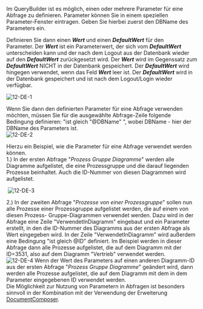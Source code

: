 

Im QueryBuilder ist es möglich, einen oder mehrere Parameter für eine
Abfrage zu definieren. Parameter können Sie in einem speziellen
Parameter-Fenster eintragen. Geben Sie hierbei zuerst den DBName des
Parameters ein.

Definieren Sie dann einen ***Wert*** und einen ***DefaultWert*** für den
Parameter. Der ***Wert*** ist ein Parameterwert, der sich vom
***DefaultWert*** unterscheiden kann und der nach dem Logout aus der
Datenbank wieder auf den ***DefaultWert*** zurückgesetzt wird. Der
***Wert*** wird im Gegenssatz zum ***DefaultWert*** NICHT in der
Datenbank gespeichert. Der ***DefaultWert*** wird hingegen verwendet,
wenn das Feld ***Wert*** leer ist. Der ***DefaultWert*** wird in der
Datenbank gespeichert und ist nach dem Logout/Login wieder verfügbar.

![12-DE-1](//images.ctfassets.net/6mz8d8cle1nl/5SBsNnmaFGQwCoiwaYY2WE/d325df767e0978c6a38f5f554cac619f/12-DE-1.png)
  
Wenn Sie dann den definierten Parameter für eine Abfrage verwenden
möchten, müssen Sie für die ausgewählte Abfrage-Zeile folgende Bedingung
definieren: "ist gleich "@DBName" ", wobei DBName - hier der DBName des
Parameters ist.  
![12-DE-2](//images.ctfassets.net/6mz8d8cle1nl/2TiHCQsZZKkSwCe6woGMMs/313c977422763784f8beee22a32ee1d3/12-DE-2.png)
  
Hierzu ein Beispiel, wie die Parameter für eine Abfrage verwendet werden
können.  
1.) In der ersten Abfrage "*Prozess Gruppe Diagramme*" werden alle
Diagramme aufgelistet, die eine Prozessgruppe und die darauf liegenden
Prozesse beinhaltet. Auch die ID-Nummer von diesen Diagrammen wird
aufgelistet.

 ![12-DE-3](//images.ctfassets.net/6mz8d8cle1nl/5Z8lpwFEhGWa0I6CqcA0MK/3cde40efa8e5254b32d225ab10c70bf9/12-DE-3.png)
  
2.) In der zweiten Abfrage "*Prozesse von einer Prozessgruppe*" sollen
nun alle Prozesse einer Prozessgruppe aufgelistet werden, die auf einem
von diesen Prozess- Gruppe-Diagrammen verwendet werden. Dazu wird in der
Abfrage eine Zeile "VerwendetInDiagramm" eingebaut und ein Parameter
erstellt, in den die ID-Nummer des Diagramms aus der ersten Abfrage als
Wert eingegeben wird. In der Zeile "VerwendetInDiagramm" wird außerdem
eine Bedingung "ist gleich @ID" definiert. Im Beispiel werden in dieser
Abfrage dann alle Prozesse aufgelistet, die auf dem Diagramm mit der
ID=3531, also auf dem Diagramm "Vertrieb" verwendet werden.  
![12-DE-4](//images.ctfassets.net/6mz8d8cle1nl/3U69ySjWCcusI2MIuwEKG0/bb9200c34662bdc4bf4735284a7d94b2/12-DE-4.png)
Wenn der Wert des Parameters auf einen anderen Diagramm-ID aus der
ersten Abfrage "*Prozess Gruppe Diagramme*" geändert wird, dann werden
alle Prozesse aufgelistet, die auf dem Diagramm mit dem in dem Parameter
eingegebenen ID verwendet werden.  
Die Möglichkeit zur Nutzung von Parametern in Abfragen ist besonders
sinnvoll in der Kombination mit der Verwendung der Erweiterung
[DocumentComposer](DocumentComposer).


